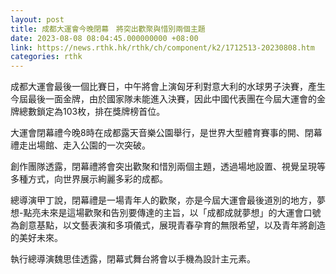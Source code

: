 ```yaml
---
layout: post
title: 成都大運會今晚閉幕　將突出歡聚與惜別兩個主題
date: 2023-08-08 08:04:45.000000000 +08:00
link: https://news.rthk.hk/rthk/ch/component/k2/1712513-20230808.htm
categories: rthk
---
```


成都大運會最後一個比賽日，中午將會上演匈牙利對意大利的水球男子決賽，產生今屆最後一面金牌，由於國家隊未能進入決賽，因此中國代表團在今屆大運會的金牌總數鎖定為103枚，排在獎牌榜首位。

大運會閉幕禮今晚8時在成都露天音樂公園舉行，是世界大型體育賽事的開、閉幕禮走出場館、走入公園的一次突破。

創作團隊透露，閉幕禮將會突出歡聚和惜別兩個主題，透過場地設置、視覺呈現等多種方式，向世界展示絢麗多彩的成都。

總導演甲丁說，閉幕禮是一場青年人的歡聚，亦是今屆大運會最後道別的地方，夢想-點亮未來是這場歡聚和告別要傳達的主旨，以「成都成就夢想」的大運會口號為創意基點，以文藝表演和多項儀式，展現青春孕育的無限希望，以及青年將創造的美好未來。

執行總導演魏思佳透露，閉幕式舞台將會以手機為設計主元素。
